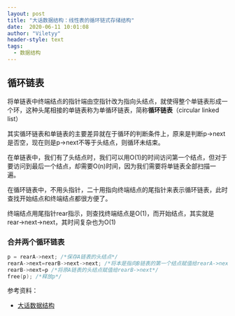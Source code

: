 ```yaml
---
layout: post
title: "大话数据结构：线性表的循环链式存储结构"
date:  2020-06-11 10:01:08
author: "Viletyy"
header-style: text
tags:
  - 数据结构
---
```

## 循环链表
将单链表中终端结点的指针端由空指针改为指向头结点，就使得整个单链表形成一个环，这种头尾相接的单链表称为单循环链表，简称**循环链表**（circular linked list）

其实循环链表和单链表的主要差异就在于循环的判断条件上，原来是判断p->next是否空，现在则是p->next不等于头结点，则循环未结束。

在单链表中，我们有了头结点时，我们可以用O(1)的时间访问第一个结点，但对于要访问到最后一个结点，却需要O(n)时间，因为我们需要将单链表全部扫描一遍。

在循环链表中，不用头指针，二十用指向终端结点的尾指针来表示循环链表，此时查找开始结点和终端结点都很方便了。

终端结点用尾指针rear指示，则查找终端结点是O(1)，而开始结点，其实就是rear->next->next，其时间复杂也为O(1)

### 合并两个循环链表
```c
p = rearA->next; /*保存A链表的头结点*/
rearA->next=rearB->next->next; /*将本是指向B链表的第一个结点赋值给rearA->next*/
rearB->next=p /*将原A链表的头结点赋值给rearB->next*/
free(p); /*释放p*/
```


参考资料：

- [大话数据结构]()